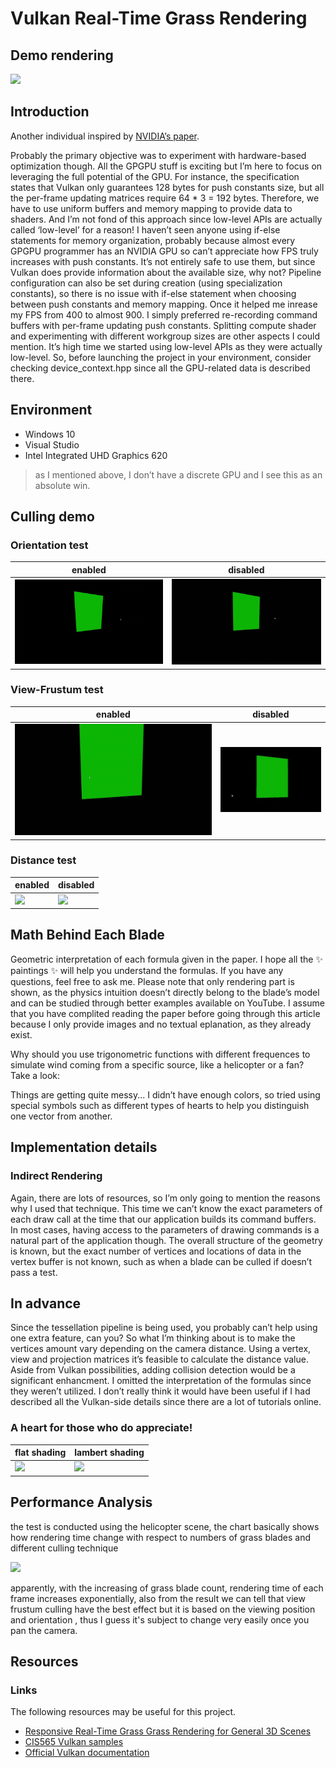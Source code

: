 Vulkan Real-Time Grass Rendering
======================

## Demo rendering

![](img/grass-demo.gif)

## Introduction

Another individual inspired by [NVIDIA’s paper](https://www.cg.tuwien.ac.at/research/publications/2017/JAHRMANN-2017-RRTG/JAHRMANN-2017-RRTG-draft.pdf).

Probably the primary objective was to experiment with hardware-based optimization though. All the GPGPU stuff is exciting but I’m here to focus on leveraging the full potential of the GPU. For instance, the specification states that Vulkan only guarantees 128 bytes for push constants size, but all the per-frame updating matrices require 64 * 3 = 192 bytes. Therefore, we have to use uniform buffers and memory mapping to provide data to shaders. And I’m not fond of this approach since low-level APIs are actually called ‘low-level’ for a reason! I haven’t seen anyone using if-else statements for memory organization, probably because almost every GPGPU programmer has an NVIDIA GPU so can’t appreciate how FPS truly increases with push constants. It’s not entirely safe to use them, but since Vulkan does provide information about the available size, why not? Pipeline configuration can also be set during creation (using specialization constants), so there is no issue with if-else statement when choosing between push constants and memory mapping. Once it helped me inrease my FPS from 400 to almost 900. I simply preferred re-recording command buffers with per-frame updating push constants. Splitting compute shader and experimenting with different workgroup sizes are other aspects I could mention. It’s high time we started using low-level APIs as they were actually low-level. 
So, before launching the project in your environment, consider checking device_context.hpp since all the GPU-related data is described there. 

## Environment

* Windows 10
* Visual Studio
* Intel Integrated UHD Graphics 620
> as I mentioned above, I don’t have a discrete GPU and I see this as an absolute win.

## Culling demo

### Orientation test

enabled|disabled
----|---
![](img/orientation-enabled.gif)|![](img/orientation-disabled.gif)

### View-Frustum test

enabled|disabled
----|---
![](img/view-frustum-enabled.gif)|![](img/view-frustum-disabled.gif)


### Distance test

enabled|disabled
----|---
![](img/distance-test.gif)|![](img/grass-demo-2.gif)


## Math Behind Each Blade
Geometric interpretation of each formula given in the paper.
I hope all the ✨ paintings ✨ will help you understand the formulas. If you have any questions, feel free to ask me.
Please note that only rendering part is shown, as the physics intuition doesn’t directly belong to the blade’s model and can be studied through better examples available on YouTube.
I assume that you have complited reading the paper before going through this article because I only provide images and no textual eplanation, as they already exist.

Why should you use trigonometric functions with different frequences to simulate wind coming from a specific source, like a helicopter or a fan? Take a look:

Things are getting quite messy... I didn’t have enough colors, so tried using special symbols such as different types of hearts to help you distinguish one vector from another. 

## Implementation details

### Indirect Rendering
Again, there are lots of resources, so I’m only going to mention the reasons why I used that technique.
This time we can’t know the exact parameters of each draw call at the time that our application builds its command buffers. In most cases, having access to the parameters of drawing commands is a natural part of the application though. The overall structure of the geometry is known, but the exact number of vertices and locations of data in the vertex buffer is not known, such as when a blade can be culled if doesn’t pass a test. 
 
## In advance

Since the tessellation pipeline is being used, you probably can’t help using one extra feature, can you? So what I’m thinking about is to make the vertices amount vary depending on the camera distance. Using a vertex, view and projection matrices it’s feasible to calculate the distance value.
Aside from Vulkan possibilities, adding collision detection would be a significant enhancment. I omitted the interpretation of the formulas since they weren’t utilized. 
I don’t really think it would have been useful if I had described all the Vulkan-side details since there are a lot of tutorials online.

### A heart for those who do appreciate!

flat shading|lambert shading
----|---
![](img/interesting.gif)|![](img/lamb.gif)

## Performance Analysis

the test is conducted using the helicopter scene, the chart basically shows how rendering time change with respect to numbers of grass blades and different 
culling technique

![](img/grass.JPG)

apparently, with the increasing of grass blade count, rendering time of each frame increases exponentially, 
also from the result we can tell that view frustum culling have the best effect but it is based on the viewing position and orientation
, thus I guess it's subject to change very easily once you pan the camera.

## Resources

### Links

The following resources may be useful for this project.

* [Responsive Real-Time Grass Grass Rendering for General 3D Scenes](https://www.cg.tuwien.ac.at/research/publications/2017/JAHRMANN-2017-RRTG/JAHRMANN-2017-RRTG-draft.pdf)
* [CIS565 Vulkan samples](https://github.com/CIS565-Fall-2018/Vulkan-Samples)
* [Official Vulkan documentation](https://www.khronos.org/registry/vulkan/)
